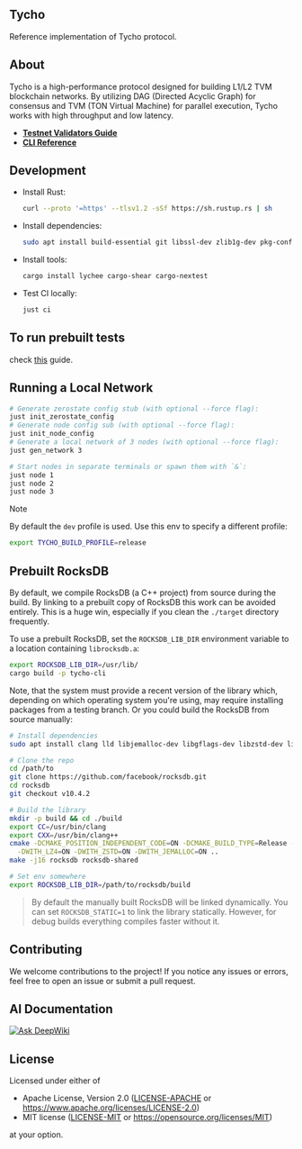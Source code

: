 ## Tycho

Reference implementation of Tycho protocol.

## About

Tycho is a high-performance protocol designed for building L1/L2 TVM blockchain
networks. By utilizing DAG (Directed Acyclic Graph) for consensus and TVM (TON Virtual Machine) for
parallel execution, Tycho works with high throughput and low latency.

- **[Testnet Validators Guide](./docs/validator.md)**
- **[CLI Reference](./docs/cli-reference.md)**

## Development

- Install Rust:
  ```bash
  curl --proto '=https' --tlsv1.2 -sSf https://sh.rustup.rs | sh
  ```
- Install dependencies:
  ```bash
  sudo apt install build-essential git libssl-dev zlib1g-dev pkg-config clang jq
  ```
- Install tools:
  ```bash
  cargo install lychee cargo-shear cargo-nextest
  ```
- Test CI locally:
  ```bash
  just ci
  ```

## To run prebuilt tests

check [this](docs/testing.md) guide.

## Running a Local Network

```bash
# Generate zerostate config stub (with optional --force flag):
just init_zerostate_config
# Generate node config sub (with optional --force flag):
just init_node_config
# Generate a local network of 3 nodes (with optional --force flag):
just gen_network 3

# Start nodes in separate terminals or spawn them with `&`:
just node 1
just node 2
just node 3
```

> [!NOTE]
> By default the `dev` profile is used. Use this env to specify a different
> profile:
> ```bash
> export TYCHO_BUILD_PROFILE=release
> ```

## Prebuilt RocksDB

By default, we compile RocksDB (a C++ project) from source during the build.
By linking to a prebuilt copy of RocksDB this work can be avoided
entirely. This is a huge win, especially if you clean the `./target` directory
frequently.

To use a prebuilt RocksDB, set the `ROCKSDB_LIB_DIR` environment variable to
a location containing `librocksdb.a`:

```bash
export ROCKSDB_LIB_DIR=/usr/lib/
cargo build -p tycho-cli
```

Note, that the system must provide a recent version of the library which,
depending on which operating system you're using, may require installing
packages
from a testing branch. Or you could build the RocksDB from source manually:

```bash
# Install dependencies
sudo apt install clang lld libjemalloc-dev libgflags-dev libzstd-dev liblz4-dev

# Clone the repo
cd /path/to
git clone https://github.com/facebook/rocksdb.git
cd rocksdb
git checkout v10.4.2

# Build the library
mkdir -p build && cd ./build
export CC=/usr/bin/clang
export CXX=/usr/bin/clang++
cmake -DCMAKE_POSITION_INDEPENDENT_CODE=ON -DCMAKE_BUILD_TYPE=Release -DCMAKE_CXX_FLAGS=-Wno-nontrivial-memcall \
  -DWITH_LZ4=ON -DWITH_ZSTD=ON -DWITH_JEMALLOC=ON ..
make -j16 rocksdb rocksdb-shared

# Set env somewhere
export ROCKSDB_LIB_DIR=/path/to/rocksdb/build
```

> By default the manually built RocksDB will be linked dynamically.
> You can set `ROCKSDB_STATIC=1` to link the library statically.
> However, for debug builds everything compiles faster without it.

## Contributing

We welcome contributions to the project! If you notice any issues or errors,
feel free to open an issue or submit a pull request.

## AI Documentation
[![Ask DeepWiki](https://deepwiki.com/badge.svg)](https://deepwiki.com/broxus/tycho)


## License

Licensed under either of

* Apache License, Version 2.0 ([LICENSE-APACHE](LICENSE-APACHE)
  or <https://www.apache.org/licenses/LICENSE-2.0>)
* MIT license ([LICENSE-MIT](LICENSE-MIT)
  or <https://opensource.org/licenses/MIT>)

at your option.
